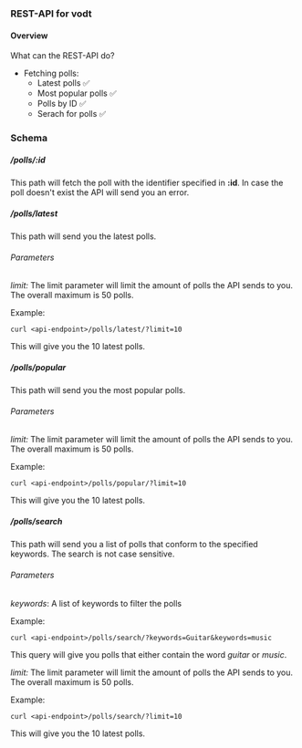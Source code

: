 ### REST-API for vodt

#### Overview

What can the REST-API do?

- Fetching polls:
  - Latest polls ✅
  - Most popular polls ✅
  - Polls by ID ✅
  - Serach for polls ✅

### Schema

##### /polls/:id

This path will fetch the poll with the identifier specified in **:id**. In case the poll doesn't exist the API will send you an error.


##### /polls/latest

This path will send you the latest polls.

###### Parameters

_limit:_ The limit parameter will limit the amount of polls the API sends to you. The overall maximum is 50 polls.

Example:
```
curl <api-endpoint>/polls/latest/?limit=10
```

This will give you the 10 latest polls.


##### /polls/popular

This path will send you the most popular polls.

###### Parameters

_limit:_ The limit parameter will limit the amount of polls the API sends to you. The overall maximum is 50 polls.

Example:
```
curl <api-endpoint>/polls/popular/?limit=10
```

This will give you the 10 latest polls.

##### /polls/search

This path will send you a list of polls that conform to the specified keywords.
The search is not case sensitive.

###### Parameters

_keywords_: A list of keywords to filter the polls

Example:
```
curl <api-endpoint>/polls/search/?keywords=Guitar&keywords=music
```

This query will give you polls that either contain the word _guitar_ or _music_.

_limit:_ The limit parameter will limit the amount of polls the API sends to you. The overall maximum is 50 polls.

Example:
```
curl <api-endpoint>/polls/search/?limit=10
```

This will give you the 10 latest polls.



